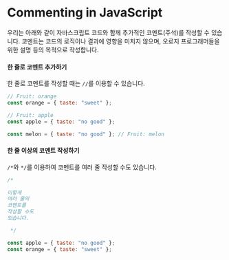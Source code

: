 # Commenting in JavaScript

우리는 아래와 같이 자바스크립트 코드와 함께 추가적인 코멘트(주석)를 작성할 수 있습니다. 코멘트는 코드의 로직이나 결과에 영향을 미치지 않으며, 오로지 프로그래머들을 위한 설명 등의 목적으로 작성합니다.

#### 한 줄로 코멘트 추가하기

한 줄로 코멘트를 작성할 때는 `//`를 이용할 수 있습니다.

```javascript
// Fruit: orange
const orange = { taste: "sweet" };

// Fruit: apple
const apple = { taste: "no good" };

const melon = { taste: "no good" }; // Fruit: melon
```

#### 한 줄 이상의 코멘트 작성하기

`/*`와 `*/`를 이용하여 코멘트를 여러 줄 작성할 수도 있습니다.

```javascript
/*

이렇게
여러 줄의
코멘트를
작성할 수도
있습니다.

 */

const apple = { taste: "no good" };
const orange = { taste: "sweet" };
```
